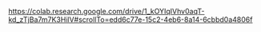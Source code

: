 https://colab.research.google.com/drive/1_kOYIqIVhv0aqT-kd_zTjBa7m7K3HilV#scrollTo=edd6c77e-15c2-4eb6-8a14-6cbbd0a4806f
